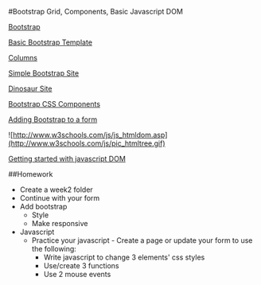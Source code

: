 #Bootstrap Grid, Components, Basic Javascript DOM

[Bootstrap](http://getbootstrap.com/)

[Basic Bootstrap Template](https://github.com/zevenrodriguez/CIM593-693/tree/master/week2/examples/bootstrapBasicTemplate)

[Columns](https://github.com/zevenrodriguez/CIM593-693/blob/master/week2/examples/basicbootstrap/columns.html)

[Simple Bootstrap Site](https://github.com/zevenrodriguez/CIM593-693/blob/master/week2/examples/basicbootstrap/basicbootstrap.html)

[Dinosaur Site](https://github.com/zevenrodriguez/CIM593-693/blob/master/week2/examples/basicbootstrap/index.html)

[Bootstrap CSS Components ](http://getbootstrap.com/css/)

[Adding Bootstrap to a form](https://github.com/zevenrodriguez/CIM593-693/tree/master/week2/examples/formBootstrapGrid)

![http://www.w3schools.com/js/js_htmldom.asp](http://www.w3schools.com/js/pic_htmltree.gif)

[Getting started with javascript DOM](https://github.com/zevenrodriguez/CIM593-693/tree/master/week2/examples/basicJavascript)

##Homework

* Create a week2 folder
 * Continue with your form
 * Add bootstrap
   * Style
   * Make responsive
 * Javascript
   * Practice your javascript - Create a page or update your form to use the following:
     * Write javascript to change 3 elements' css styles
      * Use/create 3 functions
      * Use 2 mouse events